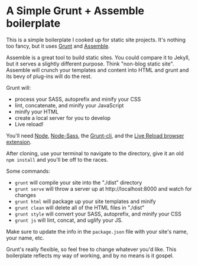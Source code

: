 # A Simple Grunt + Assemble boilerplate

This is a simple boilerplate I cooked up for static site projects. It's nothing too fancy, but it uses [Grunt](http://gruntjs.com/) and [Assemble](http://assemble.io/). 

Assemble is a great tool to build static sites. You could compare it to Jekyll, but it serves a slightly different purpose. Think "non-blog static site". Assemble will crunch your templates and content into HTML and grunt and its bevy of plug-ins will do the rest.

Grunt will: 
- process your SASS, autoprefix and minify your CSS
- lint, concatenate, and minify your JavaScript
- minify your HTML
- create a local server for you to develop
- Live reload!

You'll need [Node](http://nodejs.org/), [Node-Sass](https://npmjs.org/package/node-sass), the [Grunt-cli](http://gruntjs.com/), and the [Live Reload browser extension](http://feedback.livereload.com/knowledgebase/articles/86242-how-do-i-install-and-use-the-browser-extensions-).

After cloning, use your terminal to navigate to the directory, give it an old `npm install` and you'll be off to the races.

Some commands:
- `grunt` will compile your site into the "./dist" directory
- `grunt serve` will throw a server up at http://localhost:8000 and watch for changes
- `grunt html` will package up your site templates and minify
- `grunt clean` will delete all of the HTML files in "./dist"
- `grunt style` will convert your SASS, autoprefix, and minify your CSS 
- `grunt js` will lint, concat, and uglify your JS.

Make sure to update the info in the `package.json` file with your site's name, your name, etc. 

Grunt's really flexible, so feel free to change whatever you'd like. This boilerplate reflects my way of working, and by no means is it gospel.